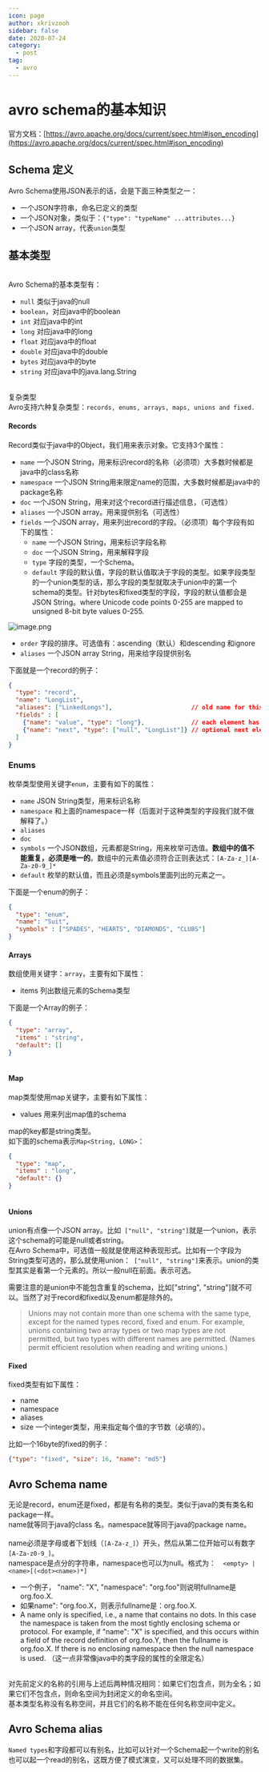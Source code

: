 ```yaml
---
icon: page
author: xkrivzooh
sidebar: false
date: 2020-07-24
category:
  - post
tag:
  - avro
---
```


# avro schema的基本知识

官方文档：[https://avro.apache.org/docs/current/spec.html#json_encoding](https://avro.apache.org/docs/current/spec.html#json_encoding)<br />

<a name="aYvAJ"></a>
## Schema 定义
Avro Schema使用JSON表示的话，会是下面三种类型之一：

- 一个JSON字符串，命名已定义的类型
- 一个JSON对象，类似于：`{"type": "typeName" ...attributes...}`
- 一个JSON array，代表`union`类型
<a name="PLDA4"></a>
## 基本类型

<br />Avro Schema的基本类型有：

- `null` 类似于java的null
- `boolean`，对应java中的boolean
- `int` 对应java中的int
- `long` 对应java中的long
- `float` 对应java中的float
- `double` 对应java中的double
- `bytes` 对应java中的byte
- `string` 对应java中的java.lang.String


<br />复杂类型<br />Avro支持六种复杂类型：`records, enums, arrays, maps, unions and fixed.`<br />

<a name="04QBU"></a>
#### Records
Record类似于java中的Object，我们用来表示对象。它支持3个属性：

- `name` 一个JSON String，用来标识record的名称（必须项）大多数时候都是java中的class名称
- `namespace` 一个JSON String用来限定name的范围，大多数时候都是java中的package名称
- `doc` 一个JSON String，用来对这个record进行描述信息，（可选性）
- `aliases` 一个JSON array。用来提供别名（可选性）
- `fields` 一个JSON array，用来列出record的字段。（必须项）每个字段有如下的属性：
   - `name` 一个JSON String，用来标识字段名称
   - `doc` 一个JSON String，用来解释字段
   - `type` 字段的类型，一个Schema。
   - `default` 字段的默认值，字段的默认值取决于字段的类型。如果字段类型的一个union类型的话，那么字段的类型就取决于union中的第一个schema的类型。针对bytes和fixed类型的字段，字段的默认值都会是JSON String。where Unicode code points 0-255 are mapped to unsigned 8-bit byte values 0-255.

![image.png](https://cdn.nlark.com/yuque/0/2020/png/1902654/1595587004404-470c5475-675b-4224-ac42-73f70be9c8a7.png#align=left&display=inline&height=235&margin=%5Bobject%20Object%5D&name=image.png&originHeight=470&originWidth=502&size=50182&status=done&style=none&width=251)

   - `order` 字段的排序。可选值有：ascending（默认）和descending 和ignore
   - `aliases`  一个JSON array String，用来给字段提供别名



下面就是一个record的例子：
```json
{
  "type": "record",
  "name": "LongList",
  "aliases": ["LinkedLongs"],                      // old name for this
  "fields" : [
    {"name": "value", "type": "long"},             // each element has a long
    {"name": "next", "type": ["null", "LongList"]} // optional next element
  ]
}
```
<a name="OJrHh"></a>
### Enums
枚举类型使用关键字`enum`，主要有如下的属性：

- `name` JSON String类型，用来标识名称
- `namespace` 和上面的namespace一样（后面对于这种类型的字段我们就不做解释了。）
- `aliases`
- `doc`
- `symbols` 一个JSON数组，元素都是String，用来枚举可选值。**数组中的值不能重复，必须是唯一的**。数组中的元素值必须符合正则表达式：`[A-Za-z_][A-Za-z0-9_]*`
- `default` 枚举的默认值，而且必须是symbols里面列出的元素之一。

下面是一个enum的例子：
```json
{
  "type": "enum",
  "name": "Suit",
  "symbols" : ["SPADES", "HEARTS", "DIAMONDS", "CLUBS"]
}
```
<a name="9NTHY"></a>
#### Arrays
数组使用关键字：`array`，主要有如下属性：

- items 列出数组元素的Schema类型

下面是一个Array的例子：
```json
{
  "type": "array",
  "items" : "string",
  "default": []
}
    
```
<a name="0qB46"></a>
#### Map
map类型使用map关键字，主要有如下属性：

- values 用来列出map值的schema

map的key都是string类型。<br />如下面的schema表示`Map<String, LONG>`：
```json
{
  "type": "map",
  "items" : "long",
  "default": {}
}
    
```
<a name="LMu6k"></a>
#### Unions
union有点像一个JSON array。比如` ["null", "string"]`就是一个union，表示这个schema的可能是null或者string。<br />在Avro Schema中，可选值一般就是使用这种表现形式。比如有一个字段为String类型可选的，那么就使用union：` ["null", "string"]`来表示。union的类型其实是看第一个元素的。所以一般null在前面。表示可选。

需要注意的是union中不能包含重复的schema，比如["string", "string"]就不可以。当然了对于record和fixed以及enum都是除外的。
> Unions may not contain more than one schema with the same type, except for the named types record, fixed and enum. For example, unions containing two array types or two map types are not permitted, but two types with different names are permitted. (Names permit efficient resolution when reading and writing unions.)
> 


<a name="q5qhM"></a>
#### Fixed
fixed类型有如下属性：

- name
- namespace
- aliases
- size 一个integer类型，用来指定每个值的字节数（必填的）。

比如一个16byte的fixed的例子：
```json
{"type": "fixed", "size": 16, "name": "md5"}
```
<a name="VfJEV"></a>
## Avro Schema name
无论是record，enum还是fixed，都是有名称的类型。类似于java的类有类名和package一样。<br />name就等同于java的class 名。namespace就等同于java的package name。<br />
<br />name必须是字母或者下划线（`[A-Za-z_]`）开头，然后从第二位开始可以有数字`[A-Za-z0-9_]`。<br />namespace是点分的字符串，namespace也可以为null。格式为：`  <empty> | <name>[(<dot><name>)*]`

- 一个例子， "name": "X", "namespace": "org.foo"则说明fullname是org.foo.X.
- 如果name": "org.foo.X，则表示fullname是：org.foo.X.
- A name only is specified, i.e., a name that contains no dots. In this case the namespace is taken from the most tightly enclosing schema or protocol. For example, if "name": "X" is specified, and this occurs within a field of the record definition of org.foo.Y, then the fullname is org.foo.X. If there is no enclosing namespace then the null namespace is used. （这一点非常像java中的类字段的属性的全限定名）


<br />对先前定义的名称的引用与上述后两种情况相同：如果它们包含点，则为全名；如果它们不包含点，则命名空间为封闭定义的命名空间。<br />基本类型名称没有名称空间，并且它们的名称不能在任何名称空间中定义。
<a name="jj12j"></a>
## Avro Schema alias
`Named types`和字段都可以有别名，比如可以针对一个Schema起一个write的别名也可以起一个read的别名，这既方便了模式演变，又可以处理不同的数据集。<br />



<!-- @include: ../scaffolds/post_footer.md -->
